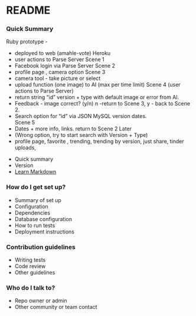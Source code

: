 # README #



### Quick Summary
Ruby prototype - 
- deployed to web (amahle-vote) Heroku
- user actions to Parse Server
Scene 1 
- Facebook login via Parse Server
Scene 2
- profile page , camera option
Scene 3
- camera tool - take picture or select
- upload function (one image) to AI (max per time limit)
Scene 4 (user actions to Parse Server)
- return string “id”  version  + type with default image or error from AI.
- Feedback - image correct?  (y/n) n -return to Scene 3, y - back to Scene 2. 
-  Search option for “id” via JSON MySQL version dates.  
Scene 5 
- Dates + more info, links. return to Scene 2
Later
-  (Wrong option, try to start search with Version + Type)
- profile page, favorite , trending, trending by version, just share, tinder uploads, 

* Quick summary
* Version
* [Learn Markdown](https://bitbucket.org/tutorials/markdowndemo)

### How do I get set up? ###

* Summary of set up
* Configuration
* Dependencies
* Database configuration
* How to run tests
* Deployment instructions

### Contribution guidelines ###

* Writing tests
* Code review
* Other guidelines

### Who do I talk to? ###

* Repo owner or admin
* Other community or team contact